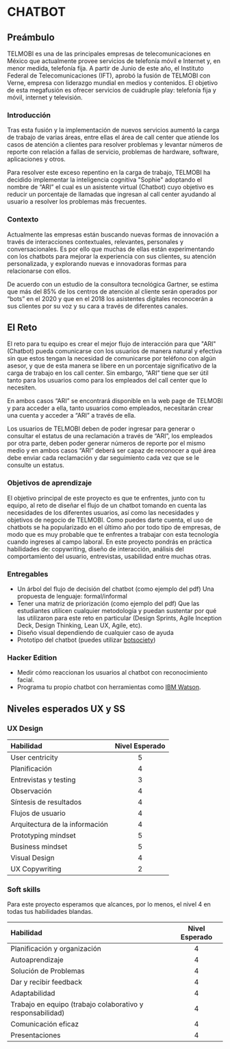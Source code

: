 # CHATBOT

## Preámbulo

TELMOBI es una de las principales empresas de telecomunicaciones en México que actualmente provee servicios de telefonía móvil e Internet y, en menor medida, telefonía fija. A partir de Junio de este año,  el  Instituto Federal de Telecomunicaciones (IFT), aprobó la fusión de TELMOBI con Verne, empresa con liderazgo mundial en medios y contenidos. El objetivo de esta megafusión es ofrecer servicios de cuádruple play: telefonía fija y móvil, internet y televisión.

### Introducción

Tras esta fusión y la implementación de nuevos servicios aumentó la carga de trabajo de varias áreas, entre ellas el área de call center que atiende los casos de atención a clientes para resolver problemas y levantar números de reporte con relación a fallas de servicio, problemas de hardware, software, aplicaciones  y otros.

Para resolver este exceso repentino en la carga de trabajo, TELMOBI ha decidido implementar la inteligencia cognitiva "Sophie" adoptando el nombre de “ARI” el cual es un asistente virtual (Chatbot) cuyo objetivo es reducir un porcentaje de llamadas que ingresan al call center ayudando al usuario a resolver los problemas más frecuentes.


### Contexto

Actualmente las empresas están buscando nuevas formas de innovación a través de interacciones contextuales, relevantes, personales y conversacionales. Es por ello que muchas de ellas están experimentando con los chatbots para mejorar la experiencia con sus clientes, su atención personalizada, y explorando nuevas e innovadoras formas para relacionarse con ellos.

De acuerdo con un estudio de la consultora tecnológica Gartner, se estima que más del 85% de los centros de atención al cliente serán operados por “bots” en el 2020 y que en el 2018 los asistentes digitales reconocerán a sus clientes por su voz y su cara a través de diferentes canales.

## El Reto

El reto para tu equipo es crear el mejor flujo de interacción para que "ARI" (Chatbot) pueda comunicarse con los usuarios de manera natural y efectiva sin que estos tengan la necesidad de comunicarse por teléfono con algún asesor, y que de esta manera se libere en un porcentaje significativo de la carga de trabajo en los call center.  Sin embargo, “ARI” tiene que ser útil tanto para los usuarios como para los empleados del call center que lo necesiten.

En ambos casos “ARI”  se encontrará disponible en la web page de TELMOBI y para acceder a ella, tanto usuarios como empleados, necesitarán crear una cuenta y acceder a “ARI” a través de ella. 

Los usuarios de TELMOBI deben de poder ingresar para generar o consultar el estatus de una reclamación a través de “ARI”, los empleados por otra parte,  deben poder generar números de reporte por el mismo medio y en ambos casos “ARI” deberá ser capaz de reconocer a qué área debe enviar cada reclamación y dar seguimiento cada vez que se le consulte un estatus.


### Objetivos de aprendizaje

El objetivo principal de este proyecto es que te enfrentes, junto con tu equipo, al reto de diseñar el flujo de un chatbot tomando en cuenta las necesidades de los diferentes usuarios, así como las necesidades y objetivos de negocio de TELMOBI. 
Como puedes darte cuenta, el uso de chatbots se ha popularizado en el último año por todo tipo de empresas, de modo que es muy probable que te enfrentes a trabajar con esta tecnología cuando ingreses al campo laboral.
En este proyecto pondrás en práctica habilidades de: copywriting, diseño de interacción, análisis del comportamiento del usuario, entrevistas, usabilidad entre muchas otras.


###  Entregables

* Un árbol del flujo de decisión del chatbot (como ejemplo del pdf)
Una propuesta de lenguaje: formal/informal 
* Tener una matriz de priorización (como ejemplo del pdf)
Que las estudiantes utilicen cualquier metodología y puedan sustentar por qué las utilizaron para este reto en particular (Design Sprints, Agile Inception Deck, Design Thinking, Lean UX, Agile, etc).
* Diseño visual dependiendo de cualquier caso de ayuda
* Prototipo del chatbot (puedes utilizar [botsociety](https://botsociety.io/))

### Hacker Edition

* Medir cómo reaccionan los usuarios al chatbot con reconocimiento facial.
* Programa tu propio chatbot con herramientas como [IBM Watson](https://www.ibm.com/watson/). 

## Niveles esperados UX y SS

### UX Design

|Habilidad|Nivel Esperado|
|:---|:---:|
|User centricity| 5 |
|Planificación| 4 |
|Entrevistas y testing| 3 |
|Observación| 4 |
|Síntesis de resultados| 4 |
|Flujos de usuario| 4 |
|Arquitectura de la información| 4 |
|Prototyping mindset| 5 |
|Business mindset| 5 |
|Visual Design| 4 |
|UX Copywriting| 2 |

### Soft skills

Para este proyecto esperamos que alcances, por lo menos, el nivel 4 en todas tus habilidades blandas.

|Habilidad|Nivel Esperado|
|:---|:---:|
|Planificación y organización| 4 |
|Autoaprendizaje| 4 |
|Solución de Problemas| 4 |
|Dar y recibir feedback| 4 |
|Adaptabilidad| 4 |
|Trabajo en equipo (trabajo colaborativo y responsabilidad)| 4 |
|Comunicación eficaz| 4 |
|Presentaciones| 4 |

